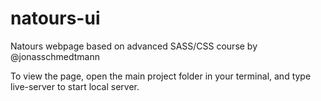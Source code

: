 # natours-ui
Natours webpage based on advanced SASS/CSS course by @jonasschmedtmann

To view the page, open the main project folder in your terminal, and type live-server to start local server.

